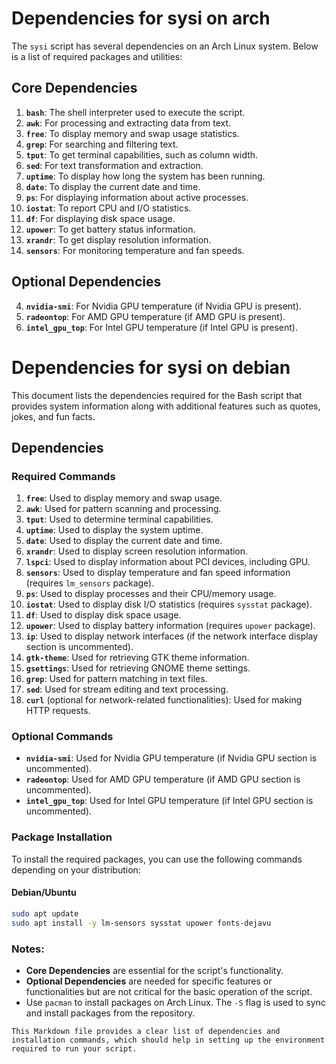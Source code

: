 # Dependencies for sysi on arch

The `sysi` script has several dependencies on an Arch Linux system. Below is a list of required packages and utilities:

## Core Dependencies

1. **`bash`**: The shell interpreter used to execute the script.
2. **`awk`**: For processing and extracting data from text.
3. **`free`**: To display memory and swap usage statistics.
4. **`grep`**: For searching and filtering text.
5. **`tput`**: To get terminal capabilities, such as column width.
6. **`sed`**: For text transformation and extraction.
7. **`uptime`**: To display how long the system has been running.
8. **`date`**: To display the current date and time.
9. **`ps`**: For displaying information about active processes.
10. **`iostat`**: To report CPU and I/O statistics.
11. **`df`**: For displaying disk space usage.
12. **`upower`**: To get battery status information.
13. **`xrandr`**: To get display resolution information.
14. **`sensors`**: For monitoring temperature and fan speeds.

## Optional Dependencies

4. **`nvidia-smi`**: For Nvidia GPU temperature (if Nvidia GPU is present).
5. **`radeontop`**: For AMD GPU temperature (if AMD GPU is present).
6. **`intel_gpu_top`**: For Intel GPU temperature (if Intel GPU is present).



# Dependencies for sysi on debian

This document lists the dependencies required for the Bash script that provides system information along with additional features such as quotes, jokes, and fun facts.

## Dependencies

### Required Commands

1. **`free`**: Used to display memory and swap usage.
2. **`awk`**: Used for pattern scanning and processing.
3. **`tput`**: Used to determine terminal capabilities.
4. **`uptime`**: Used to display the system uptime.
5. **`date`**: Used to display the current date and time.
6. **`xrandr`**: Used to display screen resolution information.
7. **`lspci`**: Used to display information about PCI devices, including GPU.
8. **`sensors`**: Used to display temperature and fan speed information (requires `lm_sensors` package).
9. **`ps`**: Used to display processes and their CPU/memory usage.
10. **`iostat`**: Used to display disk I/O statistics (requires `sysstat` package).
11. **`df`**: Used to display disk space usage.
12. **`upower`**: Used to display battery information (requires `upower` package).
13. **`ip`**: Used to display network interfaces (if the network interface display section is uncommented).
14. **`gtk-theme`**: Used for retrieving GTK theme information.
15. **`gsettings`**: Used for retrieving GNOME theme settings.
16. **`grep`**: Used for pattern matching in text files.
17. **`sed`**: Used for stream editing and text processing.
18. **`curl`** (optional for network-related functionalities): Used for making HTTP requests.

### Optional Commands

- **`nvidia-smi`**: Used for Nvidia GPU temperature (if Nvidia GPU section is uncommented).
- **`radeontop`**: Used for AMD GPU temperature (if AMD GPU section is uncommented).
- **`intel_gpu_top`**: Used for Intel GPU temperature (if Intel GPU section is uncommented).

### Package Installation

To install the required packages, you can use the following commands depending on your distribution:

#### Debian/Ubuntu

```sh
sudo apt update
sudo apt install -y lm-sensors sysstat upower fonts-dejavu
```

### Notes:

- **Core Dependencies** are essential for the script's functionality.
- **Optional Dependencies** are needed for specific features or functionalities but are not critical for the basic operation of the script.
- Use `pacman` to install packages on Arch Linux. The `-S` flag is used to sync and install packages from the repository.
```
This Markdown file provides a clear list of dependencies and installation commands, which should help in setting up the environment required to run your script.
